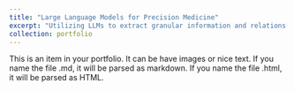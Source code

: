```yaml
---
title: "Large Language Models for Precision Medicine"
excerpt: "Utilizing LLMs to extract granular information and relations from randomized clinical trials<br/><img src='/images/robot_medical.png'style=" width: 250px;"/>"
collection: portfolio
---
```


This is an item in your portfolio. It can be have images or nice text. If you name the file .md, it will be parsed as markdown. If you name the file .html, it will be parsed as HTML. 

